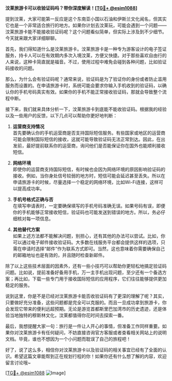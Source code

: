 **汶莱旅游卡可以收验证码吗？带你深度解读！[[TG💪+ @esim1088](https://t.me/s/esim1088)]**

提到汶莱，大家可能第一反应是这个东南亚小国以石油和伊斯兰文化闻名，但其实它也是一个非常适合旅行的地方。如果你计划去汶莱玩，可能会遇到一个问题——汶莱旅游卡能不能接收验证码呢？这个问题看似简单，但实际上涉及到不少细节。今天就来跟大家详细聊聊。

首先，我们得知道什么是汶莱旅游卡。汶莱旅游卡是一种专为游客设计的电子签证服务，持卡人可以在有效期内多次入境汶莱，方便又快捷。对于那些喜欢自由行的人来说，这种卡简直就是福音。不过，使用过程中难免会碰到各种问题，比如验证码接收的问题。

那么，为什么会有验证码呢？通常来说，验证码是为了验证你的身份或者防止滥用服务而设置的。在申请旅游卡时，系统可能会要求你输入手机收到的验证码，以确认你的手机号码真实有效。如果你的手机不能正常接收验证码，那就会导致整个流程中断。

接下来，我们就来具体分析一下，汶莱旅游卡到底能不能收验证码。根据我的经验以及一些用户的反馈，以下几点可以帮助你更好地判断：

1. **运营商支持情况**  
   首先要确认你的手机运营商是否支持国际短信服务。有些国家或地区的运营商可能会限制国际短信的接收，这就可能导致验证码无法正常到达。因此，在出发前，最好提前联系你的运营商，询问他们是否能保证你在国外也能顺利接收短信。

2. **网络环境**  
   即使你的运营商支持国际短信，有时候也会因为网络环境的原因影响验证码的接收。例如，当你身处信号较弱的地方时，短信可能会延迟甚至丢失。所以在申请旅游卡的时候，尽量选择一个稳定的网络环境，比如Wi-Fi连接，这样可以提高成功率。

3. **手机号格式正确与否**  
   在填写申请表时，一定要确保填写的手机号码准确无误。如果号码有误，即便你的手机能够正常接收短信，验证码也可能发送到错误的地方。所以，务必仔细核对每一项信息。

4. **其他替代方案**  
   如果上述方法都不能解决问题，别担心，还有其他的办法可以尝试。比如，你可以通过电子邮件接收验证码。大多数在线服务平台都会提供这样的选项，只需在申请时选择“邮件”作为联系方式即可。当然，这也意味着你需要确保自己的邮箱地址也是有效的，并且随时检查新邮件。

除了以上这些技术层面的因素外，还有一些小技巧可以帮助你更轻松地搞定验证码问题。比如说，提前准备好备用手机，万一主手机出现问题，至少还有一个备选方案；再比如，下载一些专门用于接收国际短信的应用程序，它们往往能够提供更加稳定的服务。

说到这里，你是不是已经对汶莱旅游卡能否收验证码有了更深的理解了呢？其实，只要做好充分准备，这些问题都是完全可以克服的。而且一旦成功拿到旅游卡，你会发现它带来的便利远超预期。无论是游览首都斯里巴加湾市的历史遗迹，还是体验当地独特的穆斯林文化，汶莱都值得你花时间去探索一番。

最后，我想提醒大家一句：旅行是一件让人开心的事情，但准备工作同样重要。如果你对汶莱旅游卡有任何疑问，不妨直接咨询官方客服或者查看相关网站上的说明文档。毕竟，谁也不想因为一个小问题而耽误了自己的旅程吧！

好了，说了这么多，相信你对汶莱旅游卡以及验证码的相关事宜已经有了全面的认识。希望这篇文章能帮到正在规划行程的你！如果你还有什么想了解的内容，欢迎留言讨论哦~

[[TG💪+ @esim1088](https://t.me/s/esim1088) ![Image](https://i.postimg.cc/4NQfJmqS/Snipaste-2025-05-13-00-14-12.png)]